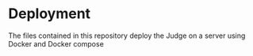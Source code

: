 # Deployment
The files contained in this repository deploy the Judge on a server using Docker and Docker compose
